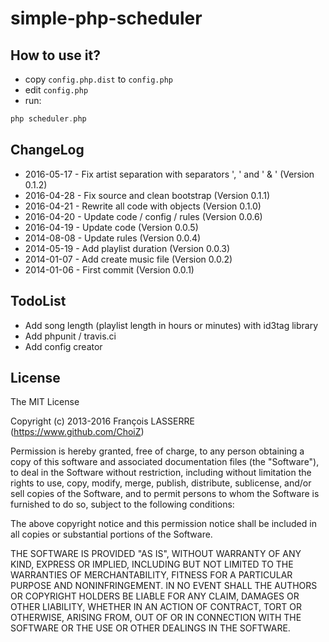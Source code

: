 # simple-php-scheduler

## How to use it?

- copy `config.php.dist` to `config.php`
- edit `config.php`
- run:

```php
php scheduler.php
```

## ChangeLog

- 2016-05-17 - Fix artist separation with separators ', ' and ' & ' (Version 0.1.2)
- 2016-04-28 - Fix source and clean bootstrap (Version 0.1.1)
- 2016-04-21 - Rewrite all code with objects (Version 0.1.0)
- 2016-04-20 - Update code / config / rules (Version 0.0.6)
- 2016-04-19 - Update code (Version 0.0.5)
- 2014-08-08 - Update rules (Version 0.0.4)
- 2014-05-19 - Add playlist duration (Version 0.0.3)
- 2014-01-07 - Add create music file (Version 0.0.2)
- 2014-01-06 - First commit (Version 0.0.1)


## TodoList

- Add song length (playlist length in hours or minutes) with id3tag library
- Add phpunit / travis.ci
- Add config creator

## License

The MIT License

Copyright (c) 2013-2016 François LASSERRE (https://www.github.com/ChoiZ)

Permission is hereby granted, free of charge, to any person obtaining a copy of this software and associated documentation files (the "Software"), to deal in the Software without restriction, including without limitation the rights to use, copy, modify, merge, publish, distribute, sublicense, and/or sell copies of the Software, and to permit persons to whom the Software is furnished to do so, subject to the following conditions:

The above copyright notice and this permission notice shall be included in all copies or substantial portions of the Software.

THE SOFTWARE IS PROVIDED "AS IS", WITHOUT WARRANTY OF ANY KIND, EXPRESS OR IMPLIED, INCLUDING BUT NOT LIMITED TO THE WARRANTIES OF MERCHANTABILITY, FITNESS FOR A PARTICULAR PURPOSE AND NONINFRINGEMENT. IN NO EVENT SHALL THE AUTHORS OR COPYRIGHT HOLDERS BE LIABLE FOR ANY CLAIM, DAMAGES OR OTHER LIABILITY, WHETHER IN AN ACTION OF CONTRACT, TORT OR OTHERWISE, ARISING FROM, OUT OF OR IN CONNECTION WITH THE SOFTWARE OR THE USE OR OTHER DEALINGS IN THE SOFTWARE.
